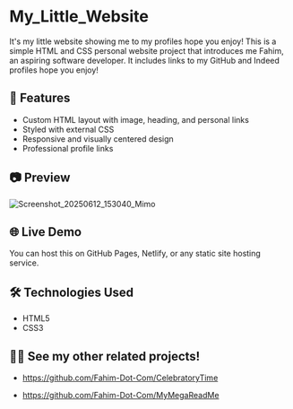 # My_Little_Website
It's my little website showing me to my profiles hope you enjoy! This is a simple HTML and CSS personal website project that introduces me Fahim, an aspiring software developer. It includes links to my GitHub and Indeed profiles hope you enjoy!

## 📄 Features

- Custom HTML layout with image, heading, and personal links
- Styled with external CSS
- Responsive and visually centered design
- Professional profile links

## 📷 Preview

![Screenshot_20250612_153040_Mimo](https://github.com/user-attachments/assets/08cc50b4-7769-4cbc-a894-0a227b26e0ec)



## 🌐 Live Demo

You can host this on GitHub Pages, Netlify, or any static site hosting service.

## 🛠️ Technologies Used

- HTML5
- CSS3

## 💁‍♂️ See my other related projects!

- https://github.com/Fahim-Dot-Com/CelebratoryTime

- https://github.com/Fahim-Dot-Com/MyMegaReadMe

